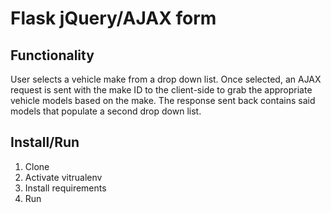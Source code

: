 # Flask jQuery/AJAX form

## Functionality

User selects a vehicle make from a drop down list. Once selected, an AJAX request is sent with the make ID to the client-side to grab the appropriate vehicle models based on the make. The response sent back contains said models that populate a second drop down list.

## Install/Run

1. Clone
2. Activate vitrualenv
3. Install requirements
4. Run